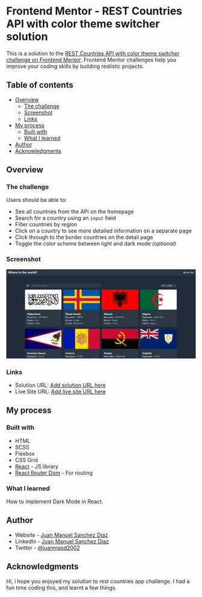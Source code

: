 # Frontend Mentor - REST Countries API with color theme switcher solution

This is a solution to the [REST Countries API with color theme switcher challenge on Frontend Mentor](https://www.frontendmentor.io/challenges/rest-countries-api-with-color-theme-switcher-5cacc469fec04111f7b848ca). Frontend Mentor challenges help you improve your coding skills by building realistic projects.

## Table of contents

- [Overview](#overview)
  - [The challenge](#the-challenge)
  - [Screenshot](#screenshot)
  - [Links](#links)
- [My process](#my-process)
  - [Built with](#built-with)
  - [What I learned](#what-i-learned)
- [Author](#author)
- [Acknowledgments](#acknowledgments)

## Overview

### The challenge

Users should be able to:

- See all countries from the API on the homepage
- Search for a country using an `input` field
- Filter countries by region
- Click on a country to see more detailed information on a separate page
- Click through to the border countries on the detail page
- Toggle the color scheme between light and dark mode _(optional)_

### Screenshot

![](./src/static/screenshot.jpg)

### Links

- Solution URL: [Add solution URL here](https://your-solution-url.com)
- Live Site URL: [Add live site URL here](https://your-live-site-url.com)

## My process

### Built with

- HTML
- SCSS
- Flexbox
- CSS Grid
- [React](https://reactjs.org/) - JS library
- [React Router Dom](https://reactrouter.com/web/guides/quick-start) - For routing

### What I learned

How to implement Dark Mode in React.

## Author

- Website - [Juan Manuel Sanchez Diaz](https://jmsanchezdiaz.github.io/portfolio)
- LinkedIn - [Juan Manuel Sanchez Diaz](https://www.linkedin.com/in/juan-manuel-sanchez-diaz-1bb0661bb/)
- Twitter - [@juanmasd2002](https://www.twitter.com/juanmasd2002)

## Acknowledgments

Hi, i hope you enjoyed my solution to rest countries app challenge. I had a fun time coding this, and learnt a few things.
